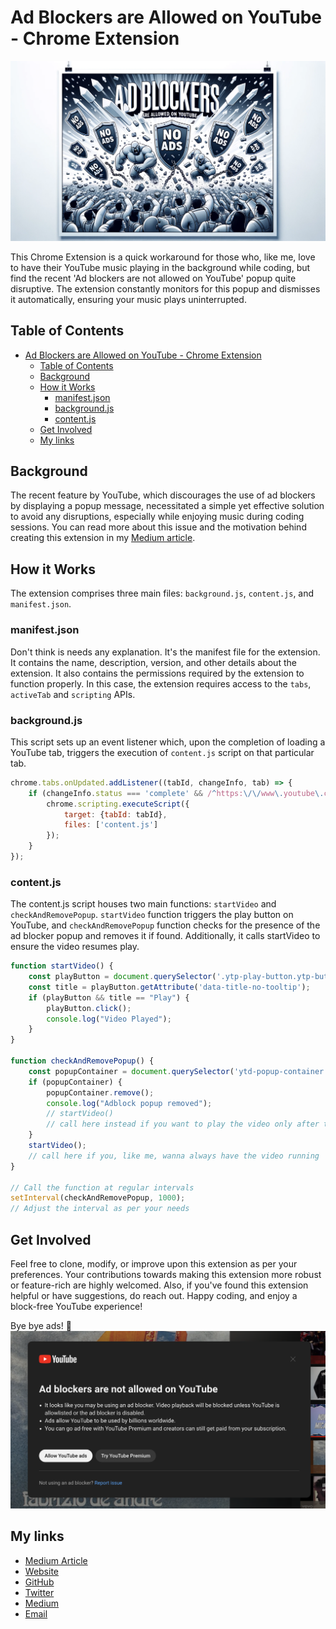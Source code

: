 # Ad Blockers are Allowed on YouTube - Chrome Extension

![Ad Blockers are Allowed on YouTube popup](img/banner.png)

This Chrome Extension is a quick workaround for those who, like me, love to have their YouTube music playing in the background while coding, but find the recent 'Ad blockers are not allowed on YouTube' popup quite disruptive. The extension constantly monitors for this popup and dismisses it automatically, ensuring your music plays uninterrupted.

## Table of Contents
- [Ad Blockers are Allowed on YouTube - Chrome Extension](#ad-blockers-are-allowed-on-youtube---chrome-extension)
  - [Table of Contents](#table-of-contents)
  - [Background](#background)
  - [How it Works](#how-it-works)
    - [manifest.json](#manifestjson)
    - [background.js](#backgroundjs)
    - [content.js](#contentjs)
  - [Get Involved](#get-involved)
  - [My links](#my-links)

## Background
The recent feature by YouTube, which discourages the use of ad blockers by displaying a popup message, necessitated a simple yet effective solution to avoid any disruptions, especially while enjoying music during coding sessions. You can read more about this issue and the motivation behind creating this extension in my [Medium article](https://medium.com/@glizzykingdreko/ad-blockers-are-allowed-on-youtube-40a040a2d039?postPublishedType=initial).

## How it Works
The extension comprises three main files: `background.js`, `content.js`, and `manifest.json`.

### manifest.json
Don't think is needs any explanation. It's the manifest file for the extension. It contains the name, description, version, and other details about the extension. It also contains the permissions required by the extension to function properly. In this case, the extension requires access to the `tabs`, `activeTab` and `scripting` APIs.

### background.js
This script sets up an event listener which, upon the completion of loading a YouTube tab, triggers the execution of `content.js` script on that particular tab.
```javascript
chrome.tabs.onUpdated.addListener((tabId, changeInfo, tab) => {
    if (changeInfo.status === 'complete' && /^https:\/\/www\.youtube\.com/.test(tab.url)) {
        chrome.scripting.executeScript({
            target: {tabId: tabId},
            files: ['content.js']
        });
    }
});
```

### content.js
The content.js script houses two main functions: `startVideo` and `checkAndRemovePopup`. `startVideo` function triggers the play button on YouTube, and `checkAndRemovePopup` function checks for the presence of the ad blocker popup and removes it if found. Additionally, it calls startVideo to ensure the video resumes play.
```javascript
function startVideo() {
    const playButton = document.querySelector('.ytp-play-button.ytp-button');
    const title = playButton.getAttribute('data-title-no-tooltip');
    if (playButton && title == "Play") {
        playButton.click();
        console.log("Video Played");
    }
}

function checkAndRemovePopup() {
    const popupContainer = document.querySelector('ytd-popup-container');
    if (popupContainer) {
        popupContainer.remove();
        console.log("Adblock popup removed");
        // startVideo()
        // call here instead if you want to play the video only after the popup is removed
    }
    startVideo(); 
    // call here if you, like me, wanna always have the video running
}

// Call the function at regular intervals
setInterval(checkAndRemovePopup, 1000);
// Adjust the interval as per your needs
```

## Get Involved
Feel free to clone, modify, or improve upon this extension as per your preferences. Your contributions towards making this extension more robust or feature-rich are highly welcomed. Also, if you've found this extension helpful or have suggestions, do reach out. Happy coding, and enjoy a block-free YouTube experience!

Bye bye ads! 👋
![Ad Blockers aren't Allowed on YouTube popup](img/popup.png)

## My links

- [Medium Article](https://medium.com/@glizzykingdreko/ad-blockers-are-allowed-on-youtube-40a040a2d039?postPublishedType=initial)
- [Website](https://glizzykingdreko.github.io/)
- [GitHub](https://github.com/glizzykingdreko)
- [Twitter](https://mobile.twitter.com/glizzykingdreko)
- [Medium](https://medium.com/@glizzykingdreko)
- [Email](mailto:glizzykingdreko@protonmail.com)